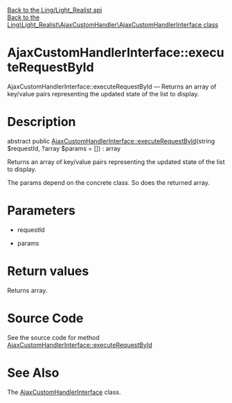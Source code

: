 [Back to the Ling/Light_Realist api](https://github.com/lingtalfi/Light_Realist/blob/master/doc/api/Ling/Light_Realist.md)<br>
[Back to the Ling\Light_Realist\AjaxCustomHandler\AjaxCustomHandlerInterface class](https://github.com/lingtalfi/Light_Realist/blob/master/doc/api/Ling/Light_Realist/AjaxCustomHandler/AjaxCustomHandlerInterface.md)


AjaxCustomHandlerInterface::executeRequestById
================



AjaxCustomHandlerInterface::executeRequestById — Returns an array of key/value pairs representing the updated state of the list to display.




Description
================


abstract public [AjaxCustomHandlerInterface::executeRequestById](https://github.com/lingtalfi/Light_Realist/blob/master/doc/api/Ling/Light_Realist/AjaxCustomHandler/AjaxCustomHandlerInterface/executeRequestById.md)(string $requestId, ?array $params = []) : array




Returns an array of key/value pairs representing the updated state of the list to display.

The params depend on the concrete class.
So does the returned array.




Parameters
================


- requestId

    

- params

    


Return values
================

Returns array.








Source Code
===========
See the source code for method [AjaxCustomHandlerInterface::executeRequestById](https://github.com/lingtalfi/Light_Realist/blob/master/AjaxCustomHandler/AjaxCustomHandlerInterface.php#L24-L24)


See Also
================

The [AjaxCustomHandlerInterface](https://github.com/lingtalfi/Light_Realist/blob/master/doc/api/Ling/Light_Realist/AjaxCustomHandler/AjaxCustomHandlerInterface.md) class.



